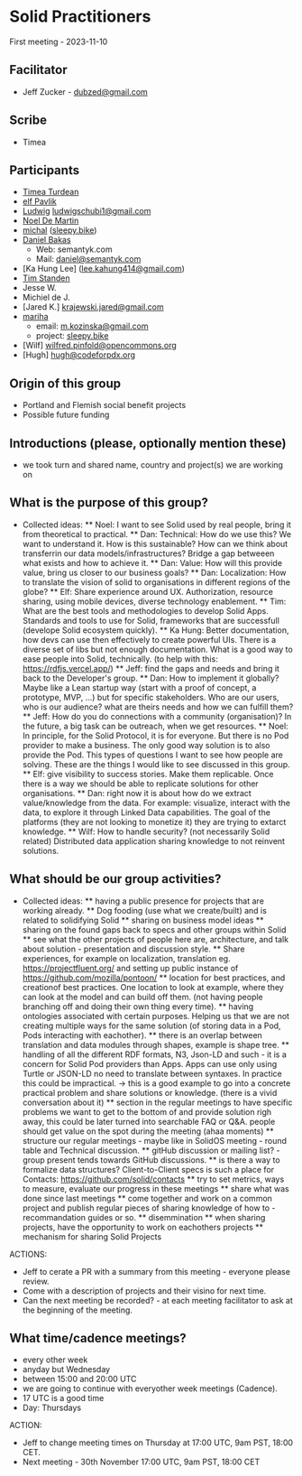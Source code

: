# Solid Practitioners

First meeting - 2023-11-10

## Facilitator 
* Jeff Zucker - dubzed@gmail.com

## Scribe

* Timea

## Participants
* [Timea Turdean](https://timea.solidcommunity.net/)
* [elf Pavlik](https://elf-pavlik.hackers4peace.net)
* [Ludwig](https://heyludwig.de) ludwigschubi1@gmail.com
* [Noel De Martin](https://noeldemartin.com)
* [michal](https://id.mrkvon.org) ([sleepy.bike](https://sleepy.bike))
* [Daniel Bakas](https://id.danielbakas.com)
    * Web: semantyk.com
    * Mail: daniel@semantyk.com
* [Ka Hung Lee] (lee.kahung414@gmail.com)
* [Tim Standen](timmstanden@gmail.com)
* Jesse W.
* Michiel de J.
* [Jared K.] krajewski.jared@gmail.com
* [mariha](https://social.coop/@mariha)
    * email: m.kozinska@gmail.com
    * project: [sleepy.bike](https://sleepy.bike)
* [Wilf] wilfred.pinfold@opencommons.org
* [Hugh] hugh@codeforpdx.org

## Origin of this group
* Portland and Flemish social benefit projects
* Possible future funding

## Introductions (please, optionally mention these)
* we took turn and shared name, country and project(s) we are working on
 

## What is the purpose of this group?
* Collected ideas:
** Noel: I want to see Solid used by real people, bring it from theoretical to practical.
** Dan: Technical: How do we use this? We want to understand it. How is this sustainable? How can we think about transferrin our data models/infrastructures? Bridge a gap betweeen what exists and how to achieve it. 
** Dan: Value: How will this provide value, bring us closer to our business goals?
** Dan: Localization: How to translate the vision of solid to organisations in different regions of the globe?
** Elf: Share experience around UX. Authorization, resource sharing, using mobile devices, diverse technology enablement.
** Tim: What are the best tools and methodologies to develop Solid Apps. Standards and tools to use for Solid, frameworks that are successfull (develope Solid ecosystem quickly). 
** Ka Hung: Better documentation, how devs can use then effectively to create powerful UIs. There is a diverse set of libs but not enough documentation. What is a good way to ease people into Solid, technically. (to help with this: https://rdfjs.vercel.app/)
** Jeff: find the gaps and needs and bring it back to the Developer's group.
** Dan: How to implement it globally? Maybe like a Lean startup way (start with a proof of concept, a prototype, MVP, ...) but for specific stakeholders. Who are our users, who is our audience? what are theirs needs and how we can fulfill them?
** Jeff: How do you do connections with a community (organisation)? In the future, a big task can be outreach, when we get resources.
** Noel: In principle, for the Solid Protocol, it is for everyone. But there is no Pod provider to make a business. The only good way solution is to also provide the Pod. This types of questions I want to see how people are solving. These are the things I would like to see discussed in this group.
** Elf: give visibility to success stories. Make them replicable. Once there is a way we should be able to replicate solutions for other organisations.
** Dan: right now it is about how do we extract value/knowledge from the data. For example: visualize, interact with the data, to explore it through Linked Data capabilities. The goal of the platforms (they are not looking to monetize it) they are trying to extarct knowledge.
** Wilf: How to handle security? (not necessarily Solid related) Distributed data application sharing knowledge to not reinvent solutions.


## What should be our group activities?
* Collected ideas:
** having a public presence for projects that are working already.
** Dog fooding (use what we create/built) and is related to solidifying Solid
** sharing on business model ideas
** sharing on the found gaps back to specs and other groups within Solid
** see what the other projects of people here are, architecture, and talk about solution - presentation and discussion style.
** Share experiences, for example on localization, translation eg. https://projectfluent.org/ and setting up public instance of https://github.com/mozilla/pontoon/
** location for best practices, and creationof best practices. One location to look at example, where they can look at the model and can build off them. (not having people branching off and doing their own thing every time).
** having ontologies associated with certain purposes. Helping us that we are not creating multiple ways for the same solution (of storing data in a Pod, Pods interacting with eachother).
** there is an overlap between translation and data modules through shapes, example is shape tree.
** handling of all the different RDF formats, N3, Json-LD and such - it is a concern for Solid Pod providers than Apps. Apps can use only using Turtle or JSON-LD no need to translate between syntaxes. In practice this could be impractical. -> this is a good example to go into a concrete practical problem and share solutions or knowledge. (there is a vivid conversation about it)
** section in the regular meetings to have specific problems we want to get to the bottom of and provide solution righ away, this could be later turned into searchable FAQ or Q&A. people should get value on the spot during the meeting (ahaa moments)
** structure our regular meetings - maybe like in SolidOS meeting - round table and Technical discussion.
** gitHub discussion or mailing list? - group present tends towards GitHub discussions.
** is there a way to formalize data structures? Client-to-Client specs is such a place for Contacts: https://github.com/solid/contacts
** try to set metrics, ways to measure, evaluate our progress in these meetings
** share what was done since last meetings
** come together and work on a common project and publish regular pieces of sharing knowledge of how to - recommandation guides or so.
** disemmination
** when sharing projects, have the opportunity to work on eachothers projects
** mechanism for sharing Solid Projects

ACTIONS:
* Jeff to cerate a PR with a summary from this meeting - everyone please review.
* Come with a description of projects and their visino for next time.
* Can the next meeting be recorded? - at each meeting facilitator to ask at the beginning of the meeting.

## What time/cadence meetings?
* every other week
* anyday but Wednesday
* between 15:00 and 20:00 UTC
* we are going to continue with everyother week meetings (Cadence).
* 17 UTC is a good time
* Day: Thursdays

ACTION: 
* Jeff to change meeting times on Thursday at 17:00 UTC, 9am PST, 18:00 CET. 
* Next meeting - 30th November 17:00 UTC, 9am PST, 18:00 CET

